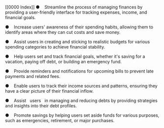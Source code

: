 [[0000 Index]]
●    Streamline the process of managing finances by providing a user-friendly interface for tracking expenses, income, and financial goals.

●    Increase users' awareness of their spending habits, allowing them to identify areas where they can cut costs and save money.

●    Assist users in creating and sticking to realistic budgets for various spending categories to achieve financial stability.

●    Help users set and track financial goals, whether it's saving for a vacation, paying off debt, or building an emergency fund.

●    Provide reminders and notifications for upcoming bills to prevent late payments and related fees.

●    Enable users to track their income sources and patterns, ensuring they have a clear picture of their financial inflow.

●    Assist   users   in managing and reducing debts by providing strategies and insights into their debt profiles.

●    Promote savings by helping users set aside funds for various purposes, such as emergencies, retirement, or major purchases.